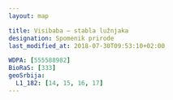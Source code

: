 ```yaml
---
layout: map

title: Visibaba – stabla lužnjaka
designation: Spomenik prirode
last_modified_at: 2018-07-30T09:53:10+02:00

WDPA: [555588982]
BioRaS: [333]
geoSrbija:
  L1_182: [14, 15, 16, 17]
---
```

